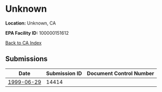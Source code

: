 # Unknown

**Location:** Unknown, CA

**EPA Facility ID:** 100000151612

[Back to CA Index](../../index.md)

## Submissions

| Date | Submission ID | Document Control Number |
|------|--------------|-------------------------|
| [1999-06-29](submissions/14414.md) | 14414 |  |
